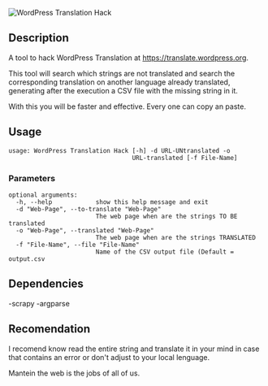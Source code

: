 ![WordPress Translation Hack](http://i.imgur.com/4mUFw5S.png)

## Description
A tool to hack WordPress Translation at 
https://translate.wordpress.org.

This tool will search which strings are not translated and search the corresponding translation on another language  already translated, generating after the execution a CSV file with the missing string in it.

With this you will be faster and effective. Every one can copy an paste.

## Usage
```
usage: WordPress Translation Hack [-h] -d URL-UNtranslated -o
                                  URL-translated [-f File-Name]
```
                                  
### Parameters

```
optional arguments:
  -h, --help            show this help message and exit
  -d "Web-Page", --to-translate "Web-Page"
                        The web page when are the strings TO BE translated
  -o "Web-Page", --translated "Web-Page"
                        The web page when are the strings TRANSLATED
  -f "File-Name", --file "File-Name"
                        Name of the CSV output file (Default = output.csv
```

## Dependencies 
-scrapy
-argparse

## Recomendation
I recomend know read the entire string and translate it 
in your mind in case that contains an error or don't 
adjust to your local lenguage.

Mantein the web is the jobs of all of us.
